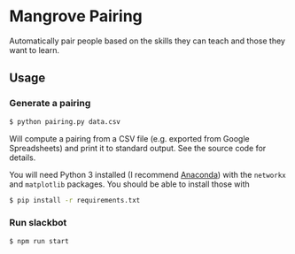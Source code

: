 # Mangrove Pairing

Automatically pair people based on the skills they can teach and those
they want to learn.

## Usage

### Generate a pairing

```bash
$ python pairing.py data.csv
```

Will compute a pairing from a CSV file (e.g. exported from Google Spreadsheets)
and print it to standard output. See the source code for details.

You will need Python 3 installed
(I recommend [Anaconda](https://www.continuum.io/downloads))
with the `networkx` and `matplotlib` packages.
You should be able to install those with

```bash
$ pip install -r requirements.txt
```

### Run slackbot

```bash
$ npm run start
```
